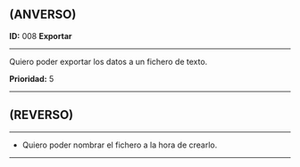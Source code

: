 ## (ANVERSO)

**ID:** 008 **Exportar**
___

Quiero poder exportar los datos a un fichero de texto.

**Prioridad:** 5
___


## (REVERSO)
___

* Quiero poder nombrar el fichero a la hora de crearlo.
___
